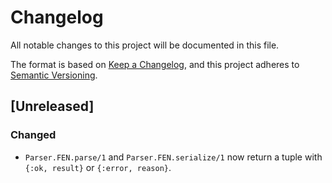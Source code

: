 # Changelog

All notable changes to this project will be documented in this file.

The format is based on [Keep a Changelog](https://keepachangelog.com/en/1.0.0/),
and this project adheres to [Semantic Versioning](https://semver.org/spec/v2.0.0.html).

## [Unreleased]

### Changed

- `Parser.FEN.parse/1` and `Parser.FEN.serialize/1` now return a tuple with
  `{:ok, result}` or `{:error, reason}`.

